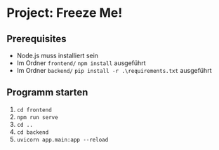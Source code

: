 # Project: Freeze Me!

## Prerequisites
- Node.js muss installiert sein
- Im Ordner ```frontend/``` ```npm install``` ausgeführt
- Im Ordner ```backend/``` ```pip install -r .\requirements.txt``` ausgeführt

## Programm starten
1. ```cd frontend```
2. ```npm run serve```
3. ```cd ..```
4. ```cd backend```
5. ```uvicorn app.main:app --reload```
